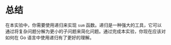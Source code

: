 # 总结

在本实验中，你需要使用递归来实现 `sum` 函数。递归是一种强大的工具，它可以通过将复杂问题分解为更小的子问题来简化问题。通过完成本实验，你现在应该对如何在 Go 语言中使用递归有了更好的理解。
